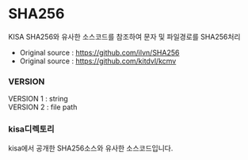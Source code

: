# SHA256
KISA SHA256와 유사한 소스코드를 참조하여 문자 및 파일경로를 SHA256처리

* Original source : <https://github.com/ilvn/SHA256>
* Original source : <https://github.com/kitdvl/kcmv>


### VERSION
VERSION 1 : string <br>
VERSION 2 : file path

### kisa디렉토리
kisa에서 공개한 SHA256소스와 유사한 소스코드입니다.



